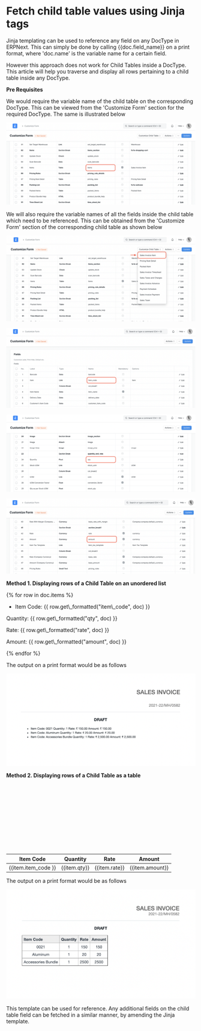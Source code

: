 
# Fetch child table values using Jinja tags



Jinja templating can be used to reference any field on any DocType in ERPNext. This can simply be done by calling &lcub;&lcub;doc.field\_name}} on a print format, where 'doc.name' is the variable name for a certain field.


However this approach does not work for Child Tables inside a DocType. This article will help you traverse and display all rows pertaining to a child table inside any DocType.


**Pre Requisites**


We would require the variable name of the child table on the corresponding DocType. This can be viewed from the 'Customize Form' section for the required DocType. The same is illustrated below


![](/files/f7Xxz1S.png)


We will also require the variable names of all the fields inside the child table which need to be referenced. This can be obtained from the 'Customize Form' section of the corresponding child table as shown below


![](/files/tzloEh2.png)


![](/files/wPB82f0.png)


![](/files/AV0308f.png)


![](/files/CW0oEUo.png)


**Method 1. Displaying rows of a Child Table on an unordered list**




{% for row in doc.items %}

* Item Code: &lcub;&lcub; row.get\\_formatted("item\\_code", doc) }}

Quantity: &lcub;&lcub; row.get\\_formatted("qty", doc) }}

Rate: &lcub;&lcub; row.get\\_formatted("rate", doc) }}

Amount: &lcub;&lcub; row.get\\_formatted("amount", doc) }}


{% endfor %}



The output on a print format would be as follows


![](/files/lgLjE7u.png)


**Method 2. Displaying rows of a Child Table as a table**


  


   


  


  


 


 

| Item Code | Quantity | Rate | Amount |
| --- | --- | --- | --- |
| &lcub;&lcub;item.item\_code }} | &lcub;&lcub;item.qty}} | &lcub;&lcub;item.rate}} | &lcub;&lcub;item.amount}} |




The output on a print format would be as follows


![](/files/GS00WlC.png)


This template can be used for reference. Any additional fields on the child table field can be fetched in a similar manner, by amending the Jinja template.




